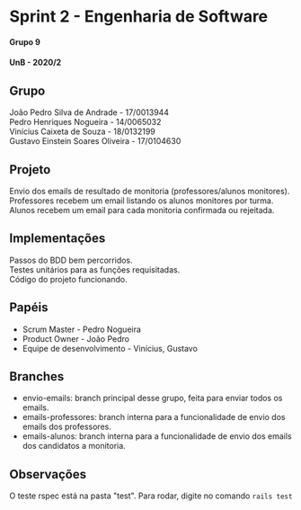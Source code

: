 # Sprint 2 - Engenharia de Software
#### Grupo 9
#### UnB - 2020/2

## Grupo

João Pedro Silva de Andrade - 17/0013944  
Pedro Henriques Nogueira - 14/0065032  
Vinícius Caixeta de Souza - 18/0132199  
Gustavo Einstein Soares Oliveira - 17/0104630  

## Projeto

Envio dos emails de resultado de monitoria (professores/alunos monitores).  
Professores recebem um email listando os alunos monitores por turma.  
Alunos recebem um email para cada monitoria confirmada ou rejeitada.  

## Implementações

Passos do BDD bem percorridos.  
Testes unitários para as funções requisitadas.  
Código do projeto funcionando.  

## Papéis

 - Scrum Master - Pedro Nogueira  
 - Product Owner - João Pedro  
 - Equipe de desenvolvimento - Vinícius, Gustavo  

## Branches

- envio-emails: branch principal desse grupo, feita para enviar todos os emails.  
- emails-professores: branch interna para a funcionalidade de envio dos emails dos professores.  
- emails-alunos: branch interna para a funcionalidade de envio dos emails dos candidatos a monitoria.  

## Observações

O teste rspec está na pasta "test". Para rodar, digite no comando ```rails test```  
